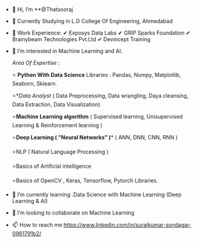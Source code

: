 - 👋 Hi, I’m  **@Thatsooraj
- 🚩 Currently Studying in L.D College Of Engineering, Ahmedabad 
- 💌 Work Experience: ✔ Exposys Data Labs 
                      ✔ GRIP Sparks Foundation
                      ✔ Brainybeam Technologies Pvt.Ltd
                      ✔ Devincept Training
                                             
- 👀 I’m interested in Machine Learning and AI.

     *Area Of Expertise* :

    ⭐ **Python With Data Science**
    Libraries : Pandas, Numpy, Matplotlib, Seaborn, Sklearn.

    ⭐**Data Analyst*
    ( Data Preprocessing, Data wrangling, Daya cleansing, Data Extraction, Data Visualization)

    ⭐**Machine Learning algorithm**
    ( Supervised learning, Unisupervised Learning & Reinforcement learning )

    ⭐**Deep Learning ( "Neural Networks" )***
    ( ANN, DNN, CNN, RNN )

    ⭐NLP ( Natural Language Processing )

    ⭐Basics of Artificial intelligence

    ⭐Basics of OpenCV , Keras, Tensorflow, Pytorch Libraries.
    
- 🌱 I’m currently learning .Data Science with Machine Learning (Deep Learning & AI)
- 💞️ I’m looking to collaborate on Machine Learning 
- 📫 How to reach me https://www.linkedin.com/in/surajkumar-sondagar-0961791b2/
